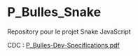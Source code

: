 # P_Bulles_Snake

Repository pour le projet Snake JavaScript

CDC : [P_Bulles-Dev-Specifications.pdf](https://github.com/estebanstb/P_Bulles_Snake/files/13556588/P_Bulles-Dev-Specifications.pdf)
